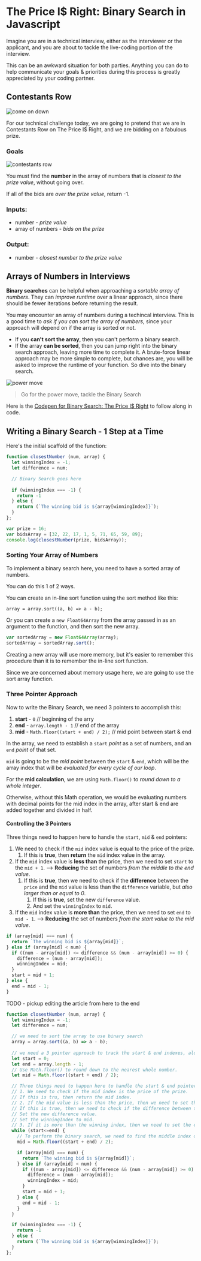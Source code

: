 # The Price I$ Right: Binary Search in Javascript
Imagine you are in a technical interview, either as the interviewer or the applicant, and you are about to tackle the live-coding portion of the interview. 

This can be an awkward situation for both parties. Anything you can do to help communicate your goals & priorities during this process is greatly appreciated by your coding partner.
## Contestants Row

![come on down](./images/price-is-right-come-on-down.gif)

For our technical challenge today, we are going to pretend that we are in Contestants Row on The Price I$ Right, and we are bidding on a fabulous prize.

### Goals
![contestants row](./images/contestants-row.jpg)

You must find the **number** in the array of numbers that is *closest to the prize value*, without going over.

If all of the bids are *over the prize value*, return -1.

### Inputs:
- number - *prize value*
- array of numbers - *bids on the prize*

### Output:
- number - *closest number to the prize value*

## Arrays of Numbers in Interviews
**Binary searches** can be helpful when approaching a *sortable array of numbers*. They can *improve runtime* over a linear approach, since there should be fewer iterations before returning the result.

You may encounter an array of numbers during a techincal interview. This is a good time to *ask if you can sort the array of numbers*, since your approach will depend on if the array is sorted or not. 

- If you **can't sort the array**, then you can't perform a binary search. 
- If the array **can be sorted**, then you can jump right into the binary search approach, leaving more time to complete it. A brute-force linear approach may be more simple to complete, but chances are, you will be asked to improve the runtime of your function. So dive into the binary search.

![power move](./images/contestant-amazed-1-dollar.gif)

> Go for the power move, tackle the Binary Search

Here is the [Codepen for Binary Search: The Price I$ Right](https://codepen.io/JasonToups/pen/YzepqGQ) to follow along in code.



## Writing a Binary Search - 1 Step at a Time

Here's the initial scaffold of the function:

```javascript
function closestNumber (num, array) {
  let winningIndex = -1;
  let difference = num;

  // Binary Search goes here
  
  if (winningIndex === -1) {
    return -1
  } else {
    return (`The winning bid is ${array[winningIndex]}`);
  }
};

var prize = 16;
var bidsArray = [32, 22, 17, 1, 5, 71, 65, 59, 89];
console.log(closestNumber(prize, bidsArray));
```

### Sorting Your Array of Numbers
To implement a binary search here, you need to have a sorted array of numbers.

You can do this 1 of 2 ways.

You can create an in-line sort function using the sort method like this:

`array = array.sort((a, b) => a - b);`

Or you can create a `new Float64Array` from the array passed in as an argument to the function, and then sort the new array.

```javascript
var sortedArray = new Float64Array(array);
sortedArray = sortedArray.sort();
```

Creating a new array will use more memory, but it's easier to remember this procedure than it is to remember the in-line sort function.

Since we are concerned about memory usage here, we are going to use the sort array function.

### Three Pointer Approach

Now to write the Binary Search, we need 3 pointers to accomplish this:
1. **start** - `0` // beginning of the arry
2. **end** - `array.length - 1` // end of the array
3. **mid** - `Math.floor((start + end) / 2);` // mid point between start & end

In the array, we need to establish a `start` *point* as a set of numbers, and an `end` *point* of that set. 

`mid` is going to be the *mid point* between the `start` & `end`, which will be the array index that will be *evaluated for every cycle of our loop*.

For the **mid calculation**, we are using `Math.floor()` to *round down to a whole integer*. 

Otherwise, without this Math operation, we would be evaluating numbers with decimal points for the mid index in the array, after start & end are added together and divided in half.

#### Controlling the 3 Pointers

  Three things need to happen here to handle the `start`, `mid` & `end` pointers:
  1. We need to check if the `mid` index value is equal to the price of the prize.
     1. If this is **true**, then **return** the `mid` index value in the array.
  2. If the `mid` index value is **less than** the price, then we need to set `start` to the `mid + 1`. --> **Reducing** the set of numbers *from the middle to the end value*.
     1. If this is **true**, then we need to check if the **difference** between the `price` and the `mid` value is less than the `difference` variable, but *also larger than or equal to 0*.
        1. If this is **true**, set the new `difference` value.
        2. And set the `winningIndex` to `mid`.
  3. If the `mid` index value is **more than** the price, then we need to set `end` to `mid - 1`. --> **Reducing** the set of numbers *from the start value to the mid value*.
  
```javascript
if (array[mid] === num) {
  return `The winning bid is ${array[mid]}`;
} else if (array[mid] < num) {
  if ((num - array[mid]) <= difference && (num - array[mid]) >= 0) {
    difference = (num - array[mid]);
    winningIndex = mid;
  } 
  start = mid + 1;
} else {
  end = mid - 1;
}
```


TODO - pickup editing the article from here to the end
```javascript
function closestNumber (num, array) {
  let winningIndex = -1;
  let difference = num;

  // we need to sort the array to use binary search
  array = array.sort((a, b) => a - b);
  
  // we need a 3 pointer approach to track the start & end indexes, along with the middle of them, which will be set during each while loop.
  let start = 0;
  let end = array.length - 1;
  // Use Math.floor() to round down to the nearest whole number.
  let mid = Math.floor((start + end) / 2);

  // Three things need to happen here to handle the start & end pointers:
  // 1. We need to check if the mid index is the price of the prize.
  // If this is tru, then return the mid index.
  // 2. If the mid value is less than the price, then we need to set the start to the mid + 1.
  // If this is true, then we need to check if the difference between the price and the mid value is less than the difference variable, but also larger than or equal to 0.
  // Set the new difference value.
  // Set the winningIndex to mid.
  // 3. If it is more than the winning index, then we need to set the end to the mid - 1.
  while (start<=end) {
    // To perform the binary search, we need to find the middle index of the array, for every cycle of the loop.
    mid = Math.floor((start + end) / 2);

    if (array[mid] === num) {
      return `The winning bid is ${array[mid]}`;
    } else if (array[mid] < num) {
      if ((num - array[mid]) <= difference && (num - array[mid]) >= 0) {
        difference = (num - array[mid]);
        winningIndex = mid;
      } 
      start = mid + 1;
    } else {
      end = mid - 1;
    }
  }

  if (winningIndex === -1) {
    return -1
  } else {
    return (`The winning bid is ${array[winningIndex]}`);
  }
};
```